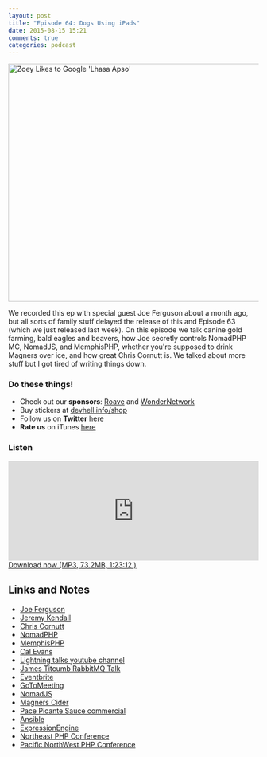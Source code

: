 ```yaml
---
layout: post
title: "Episode 64: Dogs Using iPads"
date: 2015-08-15 15:21
comments: true
categories: podcast
---
```


<a data-flickr-embed="true"  href="https://www.flickr.com/photos/sackerman519/6732838675/in/photolist-pd1ZkM-eQ6kco-jsSmmr-e7qGnF-fDqQ3x-jdJWsH-e6yHeY-ec6VSs-cF3Upf-avPkzr-abSphN-e53exL-c6gWA3-puZKzg-afGgV9-jcTFBj-dt7hBa-bfXz7a-ad9bg9-7QxvoW-dovdLR-fBSu6n-9eccaC-9dXhm3-ajd4X4-aLXumX-dbGN93-9ecxk5-bfXxAM-bfXx1e-bfXynr-9ecjmL-94mR5T-borZJz-bos5sk-byqaVF-qYH5er-g6t9vu-85N4KT-85Re85-85N4Mz-soX2uJ-dDaHCG-e5E1ba-dDHfZs-9jgmUY-apz9kP-89oVtu-acmipV-7PSmcg" title="Zoey Likes to Google &#x27;Lhasa Apso&#x27;"><img src="https://farm8.staticflickr.com/7019/6732838675_df7bfb8f5e_z.jpg" width="640" height="478" alt="Zoey Likes to Google &#x27;Lhasa Apso&#x27;"></a></script>

We recorded this ep with special guest Joe Ferguson about a month ago, but all sorts of family stuff delayed the release of this and Episode 63 (which we just released last week). On this episode we talk canine gold farming, bald eagles and beavers, how Joe secretly controls NomadPHP MC, NomadJS, and MemphisPHP, whether you're supposed to drink Magners over ice, and how great Chris Cornutt is. We talked about more stuff but I got tired of writing things down.

### Do these things!

* Check out our **sponsors**: [Roave](http://roave.com/) and [WonderNetwork](https://wondernetwork.com/)
* Buy stickers at [devhell.info/shop](http://devhell.info/shop)
* Follow us on **Twitter** [here](https://twitter.com/dev_hell)
* **Rate us** on iTunes [here](http://itunes.apple.com/us/podcast/dev-hell/id489840699)

### Listen

<iframe frameborder='0' height='200px' scrolling='no' seamless src='https://embed.simplecast.com/35325?color=f5f5f5' width='100%'></iframe>
<a href="http://audio.simplecast.com/35325.mp3" rel="enclosure">Download now (MP3, 73.2MB, 1:23:12 )</a>

## Links and Notes

- [Joe Ferguson](http://www.joeferguson.me/)
- [Jeremy Kendall](http://jeremykendall.net/)
- [Chris Cornutt](https://twitter.com/enygma)
- [NomadPHP](https://nomadphp.com/)
- [MemphisPHP](http://memphisphp.org/)
- [Cal Evans](http://blog.calevans.com/)
- [Lightning talks youtube channel](https://www.youtube.com/channel/UCYHDBrzJ5o5d97KlCAUhICA/feed)
- [James Titcumb RabbitMQ Talk](https://www.youtube.com/watch?v=0cWcCQSAY5o)
- [Eventbrite](https://www.eventbrite.com/)
- [GoToMeeting](http://www.gotomeeting.com/)
- [NomadJS](http://www.nomadjavascript.com/)
- [Magners Cider](http://www.magners.com)
- [Pace Picante Sauce commercial](https://www.youtube.com/watch?v=mSxnieYctVM)
- [Ansible](http://www.ansible.com/home)
- [ExpressionEngine](https://ellislab.com/expressionengine)
- [Northeast PHP Conference](http://2015.northeastphp.org/)
- [Pacific NorthWest PHP Conference](http://pnwphp.com/)
